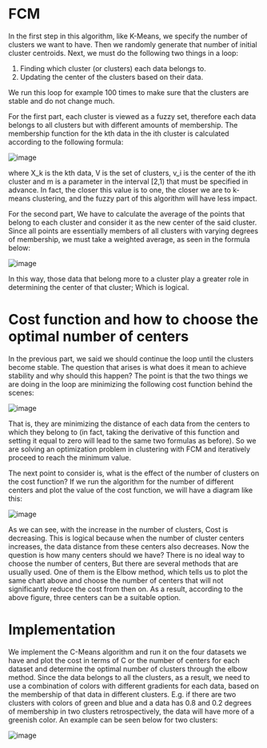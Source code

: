 # FCM
In the first step in this algorithm, like K-Means, we specify the number of clusters we want to have. Then we randomly generate that number of initial cluster centroids. Next, we must do the following two things in a loop:

1. Finding which cluster (or clusters) each data belongs to.
2. Updating the center of the clusters based on their data.

We run this loop for example 100 times to make sure that the clusters are stable and do not change much.

For the first part, each cluster is viewed as a fuzzy set, therefore each data belongs to all clusters but with different amounts of membership. The membership function for the kth data in the ith cluster is calculated according to the following formula:

![image](https://github.com/MahdiTheGreat/FCM/assets/47212121/924dbceb-8e72-4890-ba1a-b985f116f844)


where X_k is the kth data, V is the set of clusters, v_i is the center of the ith cluster and m is a parameter in the interval [2,1) that must be specified in advance. In fact, the closer this value is to one, the closer we are to k-means clustering, and the fuzzy part of this algorithm will have less impact.

For the second part, We have to calculate the average of the points that belong to each cluster and consider it as the new center of the said cluster. Since all points are essentially members of all clusters with varying degrees of membership, we must take a weighted average, as seen in the formula below:

![image](https://github.com/MahdiTheGreat/FCM/assets/47212121/6bf4380d-8675-4776-81fe-934a294ed6f4)

In this way, those data that belong more to a cluster play a greater role in determining the center of that cluster; Which is logical.

# Cost function and how to choose the optimal number of centers

In the previous part, we said we should continue the loop until the clusters become stable. The question that arises is what does it mean to achieve stability and why should this happen? The point is that the two things we are doing in the loop are minimizing the following cost function behind the scenes:

![image](https://github.com/MahdiTheGreat/FCM/assets/47212121/47b5773b-756f-422c-918a-a57ca355e518)


That is, they are minimizing the distance of each data from the centers to which they belong to (in fact, taking the derivative of this function and setting it equal to zero will lead to the same two formulas as before). So we are solving an optimization problem in clustering with FCM and iteratively proceed to reach the minimum value.

The next point to consider is, what is the effect of the number of clusters on the cost function? If we run the algorithm for the number of different centers and plot the value of the cost function, we will have a diagram like this:

![image](https://github.com/MahdiTheGreat/FCM/assets/47212121/7ddf07e1-be20-4981-bae1-275376aaadd9)

As we can see, with the increase in the number of clusters, Cost is decreasing. This is logical because when the number of cluster centers increases, the data distance from these centers also decreases.
Now the question is how many centers should we have? There is no ideal way to choose the number of centers, But there are several methods that are usually used. One of them is the Elbow method, which tells us to plot the same chart above and choose the number of centers that will not significantly reduce the cost from then on. As a result, according to the above figure, three centers can be a suitable option.

# Implementation
We implement the C-Means algorithm and run it on the four datasets we have and plot the cost in terms of C or the number of centers for each dataset and determine the optimal number of clusters through the elbow method. Since the data belongs to all the clusters, as a result, we need to use a combination of colors with different gradients for each data, based on the membership of that data in different clusters. E.g. if there are two clusters with colors of green and blue and a data has 0.8 and 0.2 degrees of membership in two clusters retrospectively, the data will have more of a greenish color. An example can be seen below for two clusters:

![image](https://github.com/MahdiTheGreat/FCM/assets/47212121/75931f53-0163-4375-b92e-9891f48efbf6)







